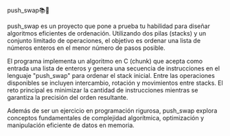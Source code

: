 push_swap📚🔄

push_swap es un proyecto que pone a prueba tu habilidad para diseñar algoritmos eficientes de ordenación. 
Utilizando dos pilas (stacks) y un conjunto limitado de operaciones, el objetivo es ordenar una lista de números enteros en el menor número de pasos posible.

El programa implementa un algoritmo en C (chunk) que acepta como entrada una lista de enteros y genera una secuencia de instrucciones en el lenguaje "push_swap"
para ordenar el stack inicial. Entre las operaciones disponibles se incluyen intercambio, rotación y movimientos entre stacks. 
El reto principal es minimizar la cantidad de instrucciones mientras se garantiza la precisión del orden resultante.

Además de ser un ejercicio en programación rigurosa, push_swap explora conceptos fundamentales de complejidad algorítmica, optimización
y manipulación eficiente de datos en memoria.
